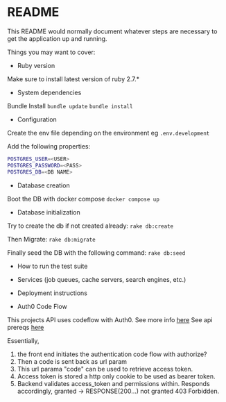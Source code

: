 # README

This README would normally document whatever steps are necessary to get the
application up and running.

Things you may want to cover:

- Ruby version

Make sure to install latest version of ruby 2.7.\*

- System dependencies

Bundle Install
`bundle update`
`bundle install`

- Configuration

Create the env file depending on the environment
eg `.env.development`

Add the following properties:

```BASH
POSTGRES_USER=<USER>
POSTGRES_PASSWORD=<PASS>
POSTGRES_DB=<DB NAME>

```

- Database creation

Boot the DB with docker compose
`docker compose up`

- Database initialization

Try to create the db if not created already:
`rake db:create`

Then Migrate:
`rake db:migrate`

Finally seed the DB with the following command:
`rake db:seed`

- How to run the test suite

- Services (job queues, cache servers, search engines, etc.)

- Deployment instructions

- Auth0 Code Flow

This projects API uses codeflow with Auth0.
See more info [here](https://auth0.com/docs/get-started/authentication-and-authorization-flow/authorization-code-flow/add-login-auth-code-flow)
See api prereqs [here](https://auth0.com/docs/get-started/authentication-and-authorization-flow/authorization-code-flow/call-your-api-using-the-authorization-code-flow)

Essentially,

1. the front end initiates the authentication code flow with authorize?
2. Then a code is sent back as url param
3. This url parama "code" can be used to retrieve access token.
4. Access token is stored a http only cookie to be used as bearer token.
5. Backend validates access_token and permissions within. Responds accordingly, granted -> RESPONSE(200...) not granted 403 Forbidden.
